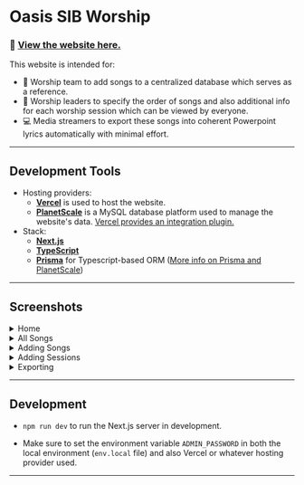 # Oasis SIB Worship

### 🎵 [View the website here.](http://oasis-sib-worship.vercel.app/)

This website is intended for:
* 🎵 Worship team to add songs to a centralized database which serves as a reference.
* 📝 Worship leaders to specify the order of songs and also additional info for each worship session which can be viewed by everyone.
* 💻 Media streamers to export these songs into coherent Powerpoint lyrics automatically with minimal effort.

***

## Development Tools
* Hosting providers:
    * **[Vercel](https://vercel.com/)** is used to host the website.
    * **[PlanetScale](https://planetscale.com/)** is a MySQL database platform used to manage the website's data. [Vercel provides an integration plugin.](https://vercel.com/integrations/planetscale)
* Stack:
    * **[Next.js](https://nextjs.org/)**
    * **[TypeScript](https://www.typescriptlang.org/)**
    * **[Prisma](https://www.prisma.io/)** for Typescript-based ORM ([More info on Prisma and PlanetScale](https://www.prisma.io/planetscale))

***

## Screenshots

<details>
<summary>Home</summary>

![Home](https://i.imgur.com/AQigwrR.png)

</details>

<details>
<summary>All Songs</summary>

![All_Songs](https://i.imgur.com/KRQ9yzJ.png)

</details>

<details>
<summary>Adding Songs</summary>

![Add_Song](https://i.imgur.com/VLhNUx8.png)

</details>

<details>
<summary>Adding Sessions</summary>

![Add_Session1](https://i.imgur.com/DRkG9jB.png)
![Add_Session2](https://i.imgur.com/crRNyYu.png)

</details>

<details>
<summary>Exporting</summary>

![Export1](https://i.imgur.com/Z3VecMp.png)
![Export2](https://i.imgur.com/R9S4Xud.png)

</details>


***

## Development

* `npm run dev` to run the Next.js server in development.

* Make sure to set the environment variable `ADMIN_PASSWORD` in both the local environment (`env.local` file) and also Vercel or whatever hosting provider used.

***

